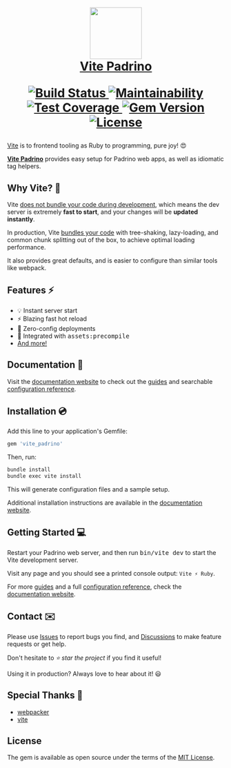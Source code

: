 <h1 align="center">
  <a href="https://vite-ruby.netlify.app/">
    <img src="https://raw.githubusercontent.com/ElMassimo/vite_ruby/main/docs/public/logo.svg" width="120px"/>
  </a>

  <br>

  <a href="https://vite-ruby.netlify.app/">
    Vite Padrino
  </a>

  <br>

  <p align="center">
    <a href="https://github.com/ElMassimo/vite_ruby/actions">
      <img alt="Build Status" src="https://github.com/ElMassimo/vite_ruby/workflows/build/badge.svg"/>
    </a>
    <a href="https://codeclimate.com/github/ElMassimo/vite_ruby">
      <img alt="Maintainability" src="https://codeclimate.com/github/ElMassimo/vite_ruby/badges/gpa.svg"/>
    </a>
    <a href="https://codeclimate.com/github/ElMassimo/vite_ruby">
      <img alt="Test Coverage" src="https://codeclimate.com/github/ElMassimo/vite_ruby/badges/coverage.svg"/>
    </a>
    <a href="https://rubygems.org/gems/vite_padrino">
      <img alt="Gem Version" src="https://img.shields.io/gem/v/vite_padrino.svg?colorB=e9573f"/>
    </a>
    <a href="https://github.com/ElMassimo/vite_ruby/blob/master/LICENSE.txt">
      <img alt="License" src="https://img.shields.io/badge/license-MIT-428F7E.svg"/>
    </a>
  </p>
</h1>

[website]: https://vite-ruby.netlify.app/
[configuration reference]: https://vite-ruby.netlify.app/config/
[features]: https://vite-ruby.netlify.app/guide/introduction.html
[guides]: https://vite-ruby.netlify.app/guide/
[config]: https://vite-ruby.netlify.app/config/
[vite_rails]: https://github.com/ElMassimo/vite_ruby
[webpacker]: https://github.com/rails/webpacker
[vite]: http://vitejs.dev/
[config file]: https://github.com/ElMassimo/vite_ruby/blob/main/vite-plugin-ruby/default.vite.json
[example app]: https://github.com/ElMassimo/pingcrm-vite
[heroku]: https://pingcrm-vite.herokuapp.com/
[Issues]: https://github.com/ElMassimo/vite_ruby/issues?q=is%3Aissue+is%3Aopen+sort%3Aupdated-desc
[Discussions]: https://github.com/ElMassimo/vite_ruby/discussions
[vite_rails]: https://github.com/ElMassimo/vite_ruby/tree/main/vite_rails
[vite_ruby]: https://github.com/ElMassimo/vite_ruby/tree/main/vite_ruby
[vite_padrino]: https://github.com/ElMassimo/vite_ruby/tree/main/vite_padrino
[no bundling]: https://vitejs.dev/guide/why.html#the-problems
[bundling]: https://vitejs.dev/guide/why.html#why-bundle-for-production

[Vite] is to frontend tooling as Ruby to programming, pure joy! 😍

[__Vite Padrino__][vite_padrino] provides easy setup for Padrino web apps, as well as idiomatic tag helpers.

## Why Vite? 🤔

Vite [does not bundle your code during development][no bundling], which means the
dev server is extremely __fast to start__, and your changes will be __updated instantly__.

In production, Vite [bundles your code][bundling]
with tree-shaking, lazy-loading, and common chunk splitting out of the box, to achieve optimal loading performance.

It also provides great defaults, and is easier to configure than similar tools like webpack.

## Features ⚡️

- 💡 Instant server start
- ⚡️ Blazing fast hot reload
- 🚀 Zero-config deployments
- 🤝 Integrated with <kbd>assets:precompile</kbd>
- [And more!][features]

## Documentation 📖

Visit the [documentation website][website] to check out the [guides] and searchable [configuration reference].

## Installation 💿

Add this line to your application's Gemfile:

```ruby
gem 'vite_padrino'
```

Then, run:

```bash
bundle install
bundle exec vite install
```

This will generate configuration files and a sample setup.

Additional installation instructions are available in the [documentation website][website].

## Getting Started 💻

Restart your Padrino web server, and then run <kbd>bin/vite dev</kbd> to start the Vite development server.

Visit any page and you should see a printed console output: `Vite ⚡️ Ruby`.

For more [guides] and a full [configuration reference], check the [documentation website][website].

## Contact ✉️

Please use [Issues] to report bugs you find, and [Discussions] to make feature requests or get help.

Don't hesitate to _⭐️ star the project_ if you find it useful!

Using it in production? Always love to hear about it! 😃

## Special Thanks 🙏

- [webpacker]
- [vite]

## License

The gem is available as open source under the terms of the [MIT License](https://opensource.org/licenses/MIT).
